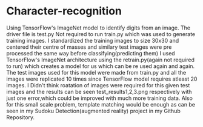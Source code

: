 # Character-recognition
Using TensorFlow's ImageNet model to identify digits from an image.
The driver file is test.py
Not required to run train.py which was used to generate training images.
I standardized the training images to size 30x30 and centered their centre of masses and similary test images were pre processed the same way before classifying(predicting them)
I used TensorFlow's ImageNet architecture using the retrain.py(again not required to run) which creates a model for us which can be re used again and again.
The test images used for this model were made from train.py and all the images were replicated 10 times since TensorFlow model requires atleast 20 images.
I Didn't think roatation of images were required for this given test images and the results can be seen test_results1,2,3.png respectively with just one error,which could be improved with much more training data.
Also for this small scale problem, template matching would be enough as can be seen in my Sudoku Detection(augmented reality) project in my Github Repository.
